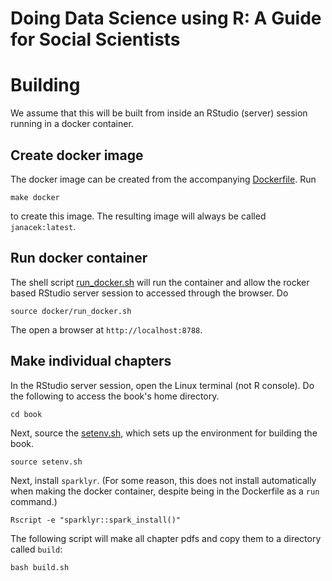 # Doing Data Science using R: A Guide for Social Scientists

# Building

We assume that this will be built from inside an RStudio (server) session running in a docker container.

## Create docker image

The docker image can be created from the accompanying [Dockerfile](Dockerfile).
Run 
```
make docker
``` 
to create this image.
The resulting image will always be called `janacek:latest`.

## Run docker container

The shell script [run_docker.sh](run_docker.sh) will run the container and allow the rocker based RStudio server session to accessed through the browser.
Do
```
source docker/run_docker.sh 
```
The open a browser at `http://localhost:8788`.


## Make individual chapters

In the RStudio server session, open the Linux terminal (not R console).
Do the following to access the book's home directory.
```
cd book
```

Next, source the [setenv.sh](setenv.sh), which sets up the environment for building the book.
```
source setenv.sh
```

Next, install `sparklyr`. (For some reason, this does not install automatically when making the docker container, despite being in the Dockerfile as a `run` command.)
```
Rscript -e "sparklyr::spark_install()"
```

The following script will make all chapter pdfs and copy them to a directory called `build`:
```
bash build.sh
```
